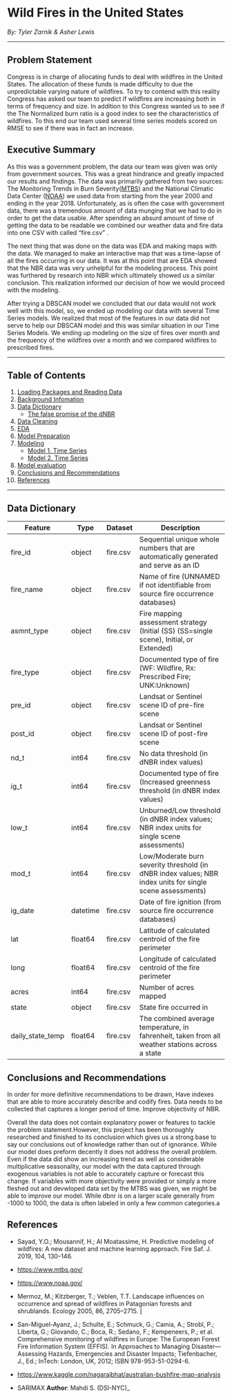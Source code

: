 # Wild Fires in the United States


*By: Tyler Zarnik & Asher Lewis* 

---

## Problem Statement

Congress is in charge of allocating funds to deal with wildfires in the United States. The allocation of these funds is made difficulty to due the unpredictable varying nature of wildfires. To try to contend with this reality Congress has asked our team to predict if wildfires are increasing both in terms of frequency and size. In addition to this Congress wanted us to see if the The Normalized burn ratio is a good index to see the characteristics of wildfires. To this end our team used several time series models scored on RMSE to see if there was in fact an increase.

## Executive Summary

As this was a government problem, the data our team was given was only from government sources.  This was a great hindrance and greatly impacted our results and findings. The data was primarily gathered from two sources: The Monitoring Trends in Burn Severity([MTBS](https://www.mtbs.gov/)) and the National Climatic Data Center ([NOAA](https://www.ncdc.noaa.gov/a)) we used data from starting from the year 2000 and ending in the year 2018.  Unfortunately, as is often the case with government data, there was a tremendous amount of data munging that we had to do in order to get the data usable. After spending an absurd amount of time of getting the data to be readable we combined our weather data and fire data into one CSV with called “fire.csv” .

The next thing that was done on the data was EDA and making maps with the data.  We managed to make an interactive map that was a time-lapse of all the fires occurring in our data. It was at this point that are EDA showed that the NBR data was very unhelpful for the modeling process. This point was furthered by research into NBR which ultimately showed us a similar conclusion. This realization informed our decision of how we would proceed with the modeling.

After trying a DBSCAN model we concluded that our data would not work well with this model, so, we ended up modeling our data with several Time Series models. We realized that most of the features in our data did not serve to help our DBSCAN model  and this was similar situation in our 
Time Series Models. We ending up modeling on the size of fires over  month and the frequency of the wildfires over  a month and we compared wildfires to prescribed fires.

---

## Table of Contents

1. [Loading Packages and Reading Data](#Loading-Packages-and-Reading-Data)
1. [Background Infomation](#Background-Infomation)
1. [Data Dictionary](#Data-Dictionary)
    - [The false promise of the dNBR](#The-false-promise-of-the-dNBR)
1. [Data Cleaning](#Data-Cleaning)
1. [EDA](#EDA)
1. [Model Preparation](#Model-Preparation)
1. [Modeling](#Modeling)
    - [Model 1. Time Series](#Model-1.-Time-Series)
    - [Model 2. Time Series](#Model-2.-Time-Series)
1. [Model evaluation](#Model-evaluation)
1. [Conclusions and Recommendations]([Conclusions-and-Recommendations)
2. [References](#References)


--- 

## Data Dictionary


|Feature|Type|Dataset|Description|
|---|---|---|---|
|fire_id|object|fire.csv| Sequential unique whole numbers that are automatically generated and serve as an ID|
|fire_name|object|fire.csv| Name of fire (UNNAMED if not identifiable from source fire occurrence databases)|
|asmnt_type|object|fire.csv| Fire mapping assessment strategy (Initial (SS) (SS=single scene), Initial, or Extended)|
|fire_type |object|fire.csv|Documented type of fire (WF: Wildfire, Rx: Prescribed Fire; UNK:Unknown)|
|pre_id|object|fire.csv|Landsat or Sentinel scene ID of pre-fire scene|
|post_id|object|fire.csv|Landsat or Sentinel scene ID of post-fire scene|
|nd_t|int64|fire.csv|No data threshold (in dNBR index values)|
|ig_t|int64|fire.csv|Documented type of fire (Increased greenness threshold (in dNBR index values)|
|low_t|int64|fire.csv|Unburned/Low threshold (in dNBR index values; NBR index units for single scene assessments)|
|mod_t| int64|fire.csv|Low/Moderate burn severity threshold (in dNBR index values; NBR index units for single scene assessments)|
|ig_date |datetime|fire.csv|Date of fire ignition (from source fire occurrence databases)|
|lat |float64|fire.csv| Latitude of calculated centroid of the fire perimeter|
|long |float64|fire.csv| Longitude of calculated centroid of the fire perimeter|
|acres |int64|fire.csv|Number of acres mapped|
|state|object|fire.csv| State fire occurred in|
|daily_state_temp|float64|fire.csv|The combined average temperature, in fahrenheit, taken from all weather stations across a state|

## Conclusions and Recommendations

In order for more definitive recommendations to be drawn, Have indexes that are able to more accurately describe and codify fires. Data needs to be collected that captures a longer period of time. Improve objectivity of NBR.

Overall the data does not contain explanatory power or features to tackle the problem statement.However, this project has been thoroughly researched and finished to its conclusion which gives us a strong base to say our conclusions out of knowledge rather than out of ignorance. While our model does preform decently it does not address the overall problem. Even if the data did show an increasing trend as well as considerable multiplicative seasonality, our model with the data captured through exogenous variables is not able to accurately capture or forecast this change. If variables with more objectivity were provided or simply a more fleshed out and devwloped data set by the MTBS was given, we might be able to improve our model. While dbnr is on a larger scale generally from -1000 to 1000, the data is often labeled in only a few common categories.a
  

## References


- Sayad, Y.O.; Mousannif, H.; Al Moatassime, H. Predictive modeling of wildfires: A new dataset and machine learning approach. Fire Saf. J. 2019, 104, 130–146. 

- https://www.mtbs.gov/

- https://www.noaa.gov/

- Mermoz, M.; Kitzberger, T.; Veblen, T.T. Landscape influences on occurrence and spread of wildfires in Patagonian forests and shrublands. Ecology 2005, 86, 2705–2715. [

- San-Miguel-Ayanz, J.; Schulte, E.; Schmuck, G.; Camia, A.; Strobl, P.; Liberta, G.; Giovando, C.; Boca, R.; Sedano, F.; Kempeneers, P.; et al. Comprehensive monitoring of wildfires in Europe: The European Forest Fire Information System (EFFIS). In Approaches to Managing Disaster—Assessing Hazards, Emergencies and Disaster Impacts; Tiefenbacher, J., Ed.; InTech: London, UK, 2012; ISBN 978-953-51-0294-6.

- https://www.kaggle.com/nagarajbhat/australian-bushfire-map-analysis

- SARIMAX **Author**: Mahdi S. (DSI-NYC)_